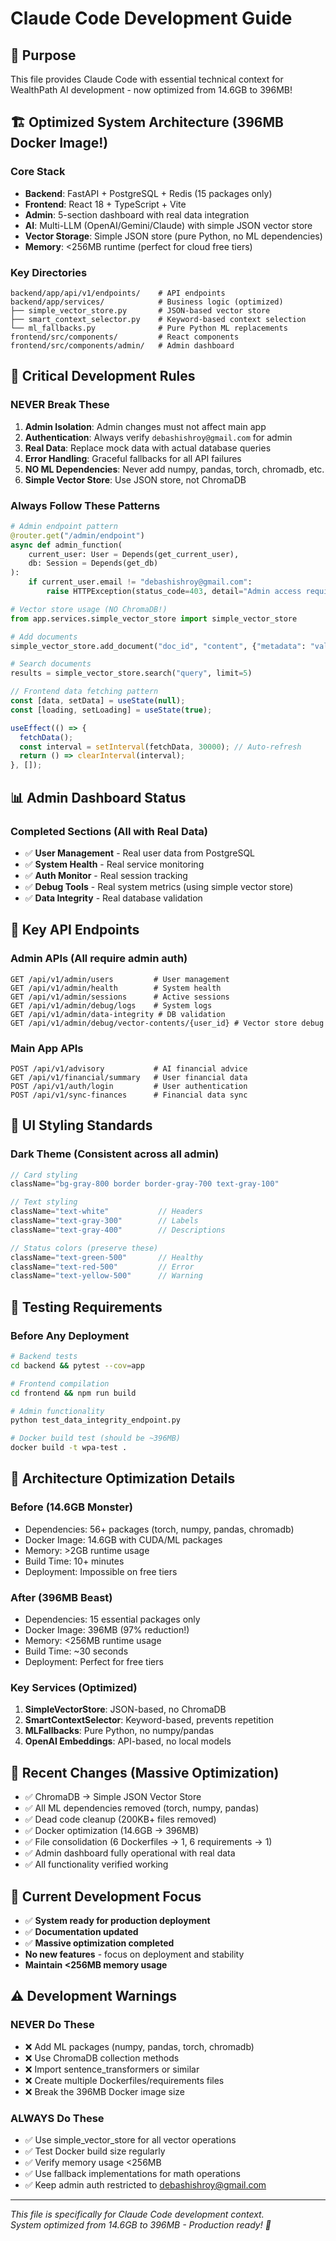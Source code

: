 # Claude Code Development Guide

## 🎯 Purpose
This file provides Claude Code with essential technical context for WealthPath AI development - now optimized from 14.6GB to 396MB!

## 🏗️ Optimized System Architecture (396MB Docker Image!)

### Core Stack
- **Backend**: FastAPI + PostgreSQL + Redis (15 packages only)
- **Frontend**: React 18 + TypeScript + Vite  
- **Admin**: 5-section dashboard with real data integration
- **AI**: Multi-LLM (OpenAI/Gemini/Claude) with simple JSON vector store
- **Vector Storage**: Simple JSON store (pure Python, no ML dependencies)
- **Memory**: <256MB runtime (perfect for cloud free tiers)

### Key Directories
```
backend/app/api/v1/endpoints/    # API endpoints
backend/app/services/            # Business logic (optimized)
├── simple_vector_store.py       # JSON-based vector store
├── smart_context_selector.py    # Keyword-based context selection
└── ml_fallbacks.py              # Pure Python ML replacements
frontend/src/components/         # React components
frontend/src/components/admin/   # Admin dashboard
```

## 🚨 Critical Development Rules

### NEVER Break These
1. **Admin Isolation**: Admin changes must not affect main app
2. **Authentication**: Always verify `debashishroy@gmail.com` for admin
3. **Real Data**: Replace mock data with actual database queries
4. **Error Handling**: Graceful fallbacks for all API failures
5. **NO ML Dependencies**: Never add numpy, pandas, torch, chromadb, etc.
6. **Simple Vector Store**: Use JSON store, not ChromaDB

### Always Follow These Patterns
```python
# Admin endpoint pattern
@router.get("/admin/endpoint")
async def admin_function(
    current_user: User = Depends(get_current_user),
    db: Session = Depends(get_db)
):
    if current_user.email != "debashishroy@gmail.com":
        raise HTTPException(status_code=403, detail="Admin access required")
```

```python
# Vector store usage (NO ChromaDB!)
from app.services.simple_vector_store import simple_vector_store

# Add documents
simple_vector_store.add_document("doc_id", "content", {"metadata": "value"})

# Search documents  
results = simple_vector_store.search("query", limit=5)
```

```typescript
// Frontend data fetching pattern
const [data, setData] = useState(null);
const [loading, setLoading] = useState(true);

useEffect(() => {
  fetchData();
  const interval = setInterval(fetchData, 30000); // Auto-refresh
  return () => clearInterval(interval);
}, []);
```

## 📊 Admin Dashboard Status

### Completed Sections (All with Real Data)
- ✅ **User Management** - Real user data from PostgreSQL
- ✅ **System Health** - Real service monitoring
- ✅ **Auth Monitor** - Real session tracking
- ✅ **Debug Tools** - Real system metrics (using simple vector store)
- ✅ **Data Integrity** - Real database validation

## 🔌 Key API Endpoints

### Admin APIs (All require admin auth)
```
GET /api/v1/admin/users         # User management
GET /api/v1/admin/health        # System health
GET /api/v1/admin/sessions      # Active sessions
GET /api/v1/admin/debug/logs    # System logs
GET /api/v1/admin/data-integrity # DB validation
GET /api/v1/admin/debug/vector-contents/{user_id} # Vector store debug
```

### Main App APIs
```
POST /api/v1/advisory           # AI financial advice
GET /api/v1/financial/summary   # User financial data
POST /api/v1/auth/login         # User authentication
POST /api/v1/sync-finances      # Financial data sync
```

## 🎨 UI Styling Standards

### Dark Theme (Consistent across all admin)
```typescript
// Card styling
className="bg-gray-800 border border-gray-700 text-gray-100"

// Text styling  
className="text-white"           // Headers
className="text-gray-300"        // Labels  
className="text-gray-400"        // Descriptions

// Status colors (preserve these)
className="text-green-500"       // Healthy
className="text-red-500"         // Error
className="text-yellow-500"      // Warning
```

## 🧪 Testing Requirements

### Before Any Deployment
```bash
# Backend tests
cd backend && pytest --cov=app

# Frontend compilation
cd frontend && npm run build

# Admin functionality
python test_data_integrity_endpoint.py

# Docker build test (should be ~396MB)
docker build -t wpa-test .
```

## 🚀 Architecture Optimization Details

### **Before (14.6GB Monster)**
- Dependencies: 56+ packages (torch, numpy, pandas, chromadb)
- Docker Image: 14.6GB with CUDA/ML packages
- Memory: >2GB runtime usage
- Build Time: 10+ minutes
- Deployment: Impossible on free tiers

### **After (396MB Beast)**
- Dependencies: 15 essential packages only
- Docker Image: 396MB (97% reduction!)
- Memory: <256MB runtime usage  
- Build Time: ~30 seconds
- Deployment: Perfect for free tiers

### **Key Services (Optimized)**
1. **SimpleVectorStore**: JSON-based, no ChromaDB
2. **SmartContextSelector**: Keyword-based, prevents repetition
3. **MLFallbacks**: Pure Python, no numpy/pandas
4. **OpenAI Embeddings**: API-based, no local models

## 📝 Recent Changes (Massive Optimization)
- ✅ ChromaDB → Simple JSON Vector Store
- ✅ All ML dependencies removed (torch, numpy, pandas)
- ✅ Dead code cleanup (200KB+ files removed)
- ✅ Docker optimization (14.6GB → 396MB)
- ✅ File consolidation (6 Dockerfiles → 1, 6 requirements → 1)
- ✅ Admin dashboard fully operational with real data
- ✅ All functionality verified working

## 🎯 Current Development Focus
- ✅ **System ready for production deployment**
- ✅ **Documentation updated** 
- ✅ **Massive optimization completed**
- **No new features** - focus on deployment and stability
- **Maintain <256MB memory usage**

## ⚠️ Development Warnings

### NEVER Do These
- ❌ Add ML packages (numpy, pandas, torch, chromadb)
- ❌ Use ChromaDB collection methods
- ❌ Import sentence_transformers or similar
- ❌ Create multiple Dockerfiles/requirements files
- ❌ Break the 396MB Docker image size

### ALWAYS Do These  
- ✅ Use simple_vector_store for all vector operations
- ✅ Test Docker build size regularly
- ✅ Verify memory usage <256MB
- ✅ Use fallback implementations for math operations
- ✅ Keep admin auth restricted to debashishroy@gmail.com

---

*This file is specifically for Claude Code development context.*  
*System optimized from 14.6GB to 396MB - Production ready! 🚀*